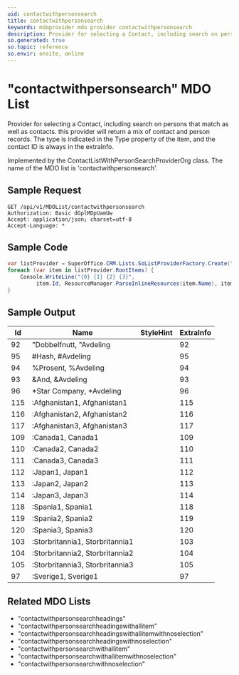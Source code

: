 ```yaml
---
uid: contactwithpersonsearch
title: contactwithpersonsearch
keywords: mdoprovider mdo provider contactwithpersonsearch
description: Provider for selecting a Contact, including search on persons that match as well as contacts. this provider will return a mix of contact and person records. The type is indicated in the Type property of the item, and the contact ID is always in the extraInfo.
so.generated: true
so.topic: reference
so.envir: onsite, online
---
```


# "contactwithpersonsearch" MDO List
Provider for selecting a Contact, including search on persons that match as well as contacts. this provider will
return a mix of contact and person records. The type is indicated in the Type property of the item, and the contact
ID is always in the extraInfo.



Implemented by the <see cref="T:SuperOffice.CRM.Lists.ContactListWithPersonSearchProviderOrg">ContactListWithPersonSearchProviderOrg</see> class.
The name of the MDO list is 'contactwithpersonsearch'.




## Sample Request

```http!
GET /api/v1/MDOList/contactwithpersonsearch
Authorization: Basic dGplMDpUamUw
Accept: application/json; charset=utf-8
Accept-Language: *

```

## Sample Code
```cs
var listProvider = SuperOffice.CRM.Lists.SoListProviderFactory.Create("contactwithpersonsearch", forceFlatList: true);
foreach (var item in listProvider.RootItems) {
    Console.WriteLine("{0} {1} {2} {3}", 
         item.Id, ResourceManager.ParseInlineResources(item.Name), item.StyleHint, item.ExtraInfo);
}
```

## Sample Output

|Id   | Name  |StyleHint|ExtraInfo |
| --- | ----- | ------- | -------- |
|92|"Dobbelfnutt, "Avdeling||92|
|95|#Hash, #Avdeling||95|
|94|%Prosent, %Avdeling||94|
|93|&And, &Avdeling||93|
|96|*Star Company, *Avdeling||96|
|115|:Afghanistan1, Afghanistan1||115|
|116|:Afghanistan2, Afghanistan2||116|
|117|:Afghanistan3, Afghanistan3||117|
|109|:Canada1, Canada1||109|
|110|:Canada2, Canada2||110|
|111|:Canada3, Canada3||111|
|112|:Japan1, Japan1||112|
|113|:Japan2, Japan2||113|
|114|:Japan3, Japan3||114|
|118|:Spania1, Spania1||118|
|119|:Spania2, Spania2||119|
|120|:Spania3, Spania3||120|
|103|:Storbritannia1, Storbritannia1||103|
|104|:Storbritannia2, Storbritannia2||104|
|105|:Storbritannia3, Storbritannia3||105|
|97|:Sverige1, Sverige1||97|


## Related MDO Lists

* "contactwithpersonsearchheadings"
* "contactwithpersonsearchheadingswithallitem"
* "contactwithpersonsearchheadingswithallitemwithnoselection"
* "contactwithpersonsearchheadingswithnoselection"
* "contactwithpersonsearchwithallitem"
* "contactwithpersonsearchwithallitemwithnoselection"
* "contactwithpersonsearchwithnoselection"
